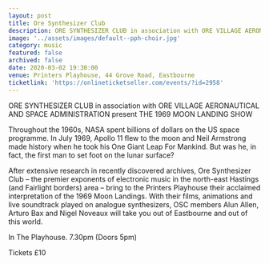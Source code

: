 ```yaml
---
layout: post
title: Ore Synthesizer Club
description: ORE SYNTHESIZER CLUB in association with ORE VILLAGE AERONAUTICAL AND SPACE ADMINISTRATION present THE 1969 MOON LANDING SHOW Throughout the 1960s,
image: '../assets/images/default--pph-choir.jpg'
category: music
featured: false
archived: false
date: 2020-03-02 19:30:00
venue: Printers Playhouse, 44 Grove Road, Eastbourne
ticketlink: 'https://onlineticketseller.com/events/?id=2958'
---
```


ORE SYNTHESIZER CLUB in association with
ORE VILLAGE AERONAUTICAL AND SPACE ADMINISTRATION
present THE 1969 MOON LANDING SHOW

Throughout the 1960s, NASA spent billions of dollars on the US space programme. In July 1969, Apollo 11 flew to the moon and Neil Armstrong made history when he took his One Giant Leap For Mankind. But was he, in fact, the first man to set foot on the lunar surface?

After extensive research in recently discovered archives, Ore Synthesizer Club – the premier exponents of electronic music in the north-east Hastings (and Fairlight borders) area – bring to the Printers Playhouse their acclaimed interpretation of the 1969 Moon Landings. With their films, animations and live soundtrack played on analogue synthesizers, OSC members Alun Allen, Arturo Bax and Nigel Noveaux will take you out of Eastbourne and out of this world.

In The Playhouse. 7.30pm (Doors 5pm)

Tickets £10